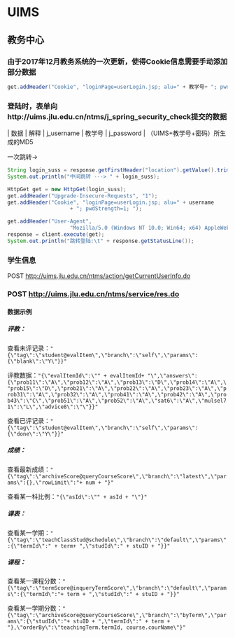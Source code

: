 # UIMS
## 教务中心

### 由于2017年12月教务系统的一次更新，使得Cookie信息需要手动添加部分数据
```java
get.addHeader("Cookie", "loginPage=userLogin.jsp; alu=" + 教学号+ "; pwdStrength=1;")
```

### 登陆时，表单向http://uims.jlu.edu.cn/ntms/j_spring_security_check提交的数据
| 数据 | 解释
| j_username | 教学号
| j_password | （UIMS+教学号+密码）所生成的MD5

一次跳转-> 
```java
String login_suss = response.getFirstHeader("location").getValue().trim().split(";")[0];
System.out.println("中间跳转 ---> " + login_suss);

HttpGet get = new HttpGet(login_suss);
get.addHeader("Upgrade-Insecure-Requests", "1");
get.addHeader("Cookie", "loginPage=userLogin.jsp; alu=" + username
					+ "; pwdStrength=1; ");

get.addHeader("User-Agent",
					"Mozilla/5.0 (Windows NT 10.0; Win64; x64) AppleWebKit/537.36 (KHTML, like Gecko) Chrome/63.0.3239.84 Safari/537.36");
response = client.execute(get);
System.out.println("跳转登陆:\t" + response.getStatusLine());
```

### 学生信息
POST http://uims.jlu.edu.cn/ntms/action/getCurrentUserInfo.do


### POST  http://uims.jlu.edu.cn/ntms/service/res.do 
#### 数据示例

##### 评教：
  查看未评记录：```"{\"tag\":\"student@evalItem\",\"branch\":\"self\",\"params\":{\"blank\":\"Y\"}}"```
  
  评教数据：```"{\"evalItemId\":\"" + evalItemId+ "\",\"answers\":{\"prob11\":\"A\",\"prob12\":\"A\",\"prob13\":\"D\",\"prob14\":\"A\",\"prob15\":\"D\",\"prob21\":\"A\",\"prob22\":\"A\",\"prob23\":\"A\",\"prob31\":\"A\",\"prob32\":\"A\",\"prob41\":\"A\",\"prob42\":\"A\",\"prob43\":\"C\",\"prob51\":\"A\",\"prob52\":\"A\",\"sat6\":\"A\",\"mulsel71\":\"L\",\"advice8\":\"\"}}"```
  
  查看已评记录：```"{\"tag\":\"student@evalItem\",\"branch\":\"self\",\"params\":{\"done\":\"Y\"}}"```

##### 成绩：
  查看最新成绩：```"{\"tag\":\"archiveScore@queryCourseScore\",\"branch\":\"latest\",\"params\":{},\"rowLimit\":"+ num + "}"```
  
  查看某一科比例：```"{\"asId\":\"" + asId + "\"}"```
 
##### 课表：
  查看某一学期：```"{\"tag\":\"teachClassStud@schedule\",\"branch\":\"default\",\"params\":{\"termId\":" + term+ ",\"studId\":" + stuID + "}}"```
  
##### 课程：
  查看某一课程分数：```"{\"tag\":\"termScore@inqueryTermScore\",\"branch\":\"default\",\"params\":{\"termId\":"+ term + ",\"studId\":" + stuID + "}}"```
  
  查看某一学期分数：```"{\"tag\":\"archiveScore@queryCourseScore\",\"branch\":\"byTerm\",\"params\":{\"studId\":"+ stuID + ",\"termId\":" + term + "},\"orderBy\":\"teachingTerm.termId, course.courName\"}"```
       
